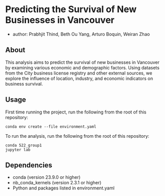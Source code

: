 # Predicting the Survival of New Businesses in Vancouver

- author: Prabhjit Thind, Beth Ou Yang, Arturo Boquin, Weiran Zhao

## About
This analysis aims to predict the survival of new businesses in Vancouver by examining various economic and demographic factors. Using datasets from the City business license registry and other external sources, we explore the influence of location, industry, and economic indicators on business survival.

## Usage

First time running the project, run the following from the root of this repository:
```
conda env create --file environment.yaml
```
To run the analysis, run the following from the root of this repository:

```
conda 522_group1
jupyter lab
```

## Dependencies
- conda (version 23.9.0 or higher)
- nb_conda_kernels (version 2.3.1 or higher)
- Python and packages listed in environment.yaml

